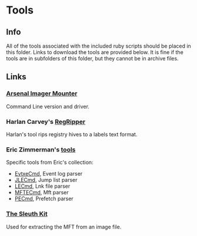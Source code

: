 # Tools

## Info

All of the tools associated with the included ruby scripts should be placed in this folder.  Links to download the tools are provided below.  It is fine if the tools are in subfolders of this folder, but they cannot be in archive files.

## Links

### [Arsenal Imager Mounter](https://github.com/ArsenalRecon/Arsenal-Image-Mounter) 
Command Line version and driver.

### Harlan Carvey's [RegRipper](https://github.com/keydet89/RegRipper2.8)
Harlan's tool rips registry hives to a labels text format.

### Eric Zimmerman's [tools](https://ericzimmerman.github.io/#!index.md)
Specific tools from Eric's collection:
- [EvtxeCmd](https://f001.backblazeb2.com/file/EricZimmermanTools/EvtxExplorer.zip), Event log parser
- [JLECmd](https://f001.backblazeb2.com/file/EricZimmermanTools/JLECmd.zip), Jump list parser
- [LECmd](https://f001.backblazeb2.com/file/EricZimmermanTools/LECmd.zip), Lnk file parser
- [MFTECmd](https://f001.backblazeb2.com/file/EricZimmermanTools/MFTECmd.zip), Mft parser
- [PECmd](https://f001.backblazeb2.com/file/EricZimmermanTools/PECmd.zip), Prefetch parser

### [The Sleuth Kit](https://github.com/sleuthkit/sleuthkit/releases/download/sleuthkit-4.9.0/sleuthkit-4.9.0-win32.zip)
Used for extracting the MFT from an image file.
